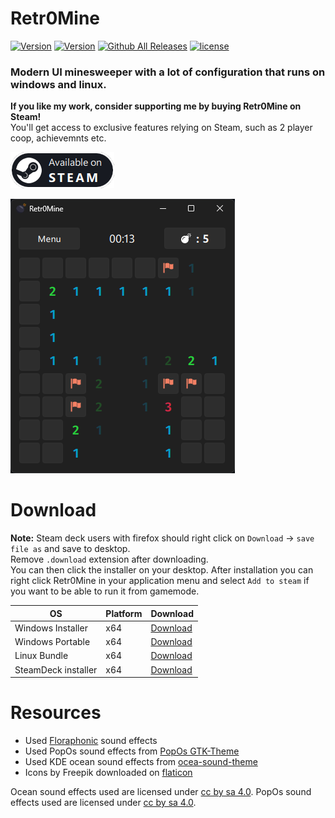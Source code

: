 # Retr0Mine

[![Version](https://img.shields.io/github/v/release/odizinne/Retr0Mine)](https://github.com/odizinne/retr0mine/releases)
[![Version](https://img.shields.io/github/actions/workflow/status/odizinne/retr0mine/steam-builds.yml)]()
[![Github All Releases](https://img.shields.io/github/downloads/odizinne/Retr0Mine/total.svg)]()
[![license](https://img.shields.io/github/license/odizinne/Retr0Mine)](https://github.com/Odizinne/Retr0Mine/blob/main/LICENSE)

### Modern UI minesweeper with a lot of configuration that runs on windows and linux.  

**If you like my work, consider supporting me by buying Retr0Mine on Steam!**  
You'll get access to exclusive features relying on Steam, such as 2 player coop, achievemnts etc.

[![Available on STEAM](/.assets/available_on_steam.png)](https://store.steampowered.com/app/3478030/Retr0Mine/)

![image](.assets/screenshot.png)


# Download

**Note:** Steam deck users with firefox should right click on `Download` -> `save file as` and save to desktop.  
Remove `.download` extension after downloading.  
You can then click the installer on your desktop.
After installation you can right click Retr0Mine in your application menu and select `Add to steam` if you want to be able to run it from gamemode.

| OS                     | Platform  | Download                                                                                                       |
|------------------------|-----------|----------------------------------------------------------------------------------------------------------------|
| Windows Installer      | x64       | [Download](https://github.com/Odizinne/Retr0Mine/releases/latest/download/Retr0Mine_Installer.exe)             |
| Windows Portable       | x64       | [Download](https://github.com/Odizinne/Retr0Mine/releases/latest/download/Retr0Mine_msvc_64.zip)               |
| Linux Bundle           | x64       | [Download](https://github.com/Odizinne/Retr0Mine/releases/latest/download/Retr0Mine_Linux.zip)                 |
| SteamDeck installer    | x64       | [Download](https://raw.githubusercontent.com/Odizinne/Retr0Mine/refs/heads/main/tools/Retr0Mine_SteamDeckInstaller.desktop)     |

# Resources

- Used [Floraphonic](https://www.floraphonic.com/) sound effects 
- Used PopOs sound effects from [PopOs GTK-Theme](https://github.com/pop-os/gtk-theme)
- Used KDE ocean sound effects from [ocea-sound-theme](https://github.com/KDE/ocean-sound-theme)
- Icons by Freepik downloaded on [flaticon](https://www.flaticon.com/authors/freepik)

Ocean sound effects used are licensed under [cc by sa 4.0](https://creativecommons.org/licenses/by-sa/4.0/).
PopOs sound effects used are licensed under [cc by sa 4.0](https://creativecommons.org/licenses/by-sa/4.0/).
